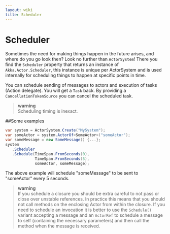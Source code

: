 ```yaml
---
layout: wiki
title: Scheduler
---
```

# Scheduler

Sometimes the need for making things happen in the future arises, and where do
you go look then?  Look no further than ``ActorSystem``! There you find the
`Scheduler` property that returns an instance of
`Akka.Actor.Scheduler`, this instance is unique per ActorSystem and is
used internally for scheduling things to happen at specific points in time.

You can schedule sending of messages to actors and execution of tasks
(Action delegate).  You will get a ``Task`` back.
By providing a `CancellationTokenSource` you can cancel the scheduled task.

> **warning**<br/>
Scheduling timing is inexact.

##Some examples

```csharp
var system = ActorSystem.Create("MySystem");
var someActor = system.ActorOf<SomeActor>("someActor");
var someMessage = new SomeMessage() {...};
system
   .Scheduler
   .Schedule(TimeSpan.FromSeconds(0),
             TimeSpan.FromSeconds(5),
             someActor, someMessage);
```

The above example will schedule "someMessage" to be sent to "someActor" every 5 seconds.

> **warning**<br/>
If you schedule a closure you should be extra careful
to not pass or close over unstable references. In practice this means that you should
not call methods on the enclosing Actor from within the closure.
If you need to schedule an invocation it is better to use the ``Schedule()``
variant accepting a message and an ``ActorRef`` to schedule a message to self
(containing the necessary parameters) and then call the method when the message is received.